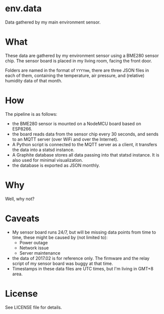 # env.data
Data gathered by my main environment sensor.

# What
These data are gathered by my environment sensor using a BME280 sensor chip.
The sensor board is placed in my living room, facing the front door.

Folders are named in the format of `YYYYmm`, there are three JSON files in each of them, containing the temperature, air pressure, and (relative) humidity data of that month.

# How
The pipeline is as follows:

- the BME280 sensor is mounted on a NodeMCU board based on ESP8266.
- the board reads data from the sensor chip every 30 seconds, and sends to an MQTT server (over WiFi and over the Internet).
- A Python script is connected to the MQTT server as a client, it transfers the data into a statsd instance.
- A Graphite database stores all data passing into that statsd instance. It is also used for minimal visualization.
- the database is exported as JSON monthly.

# Why
Well, why not?

# Caveats
- My sensor board runs 24/7, but will be missing data points from time to time, these might be caused by (not limited to):
  - Power outage
  - Network issue
  - Server maintenance
- the data of 2017.02 is for reference only. The firmware and the relay script of my sensor board was buggy at that time.
- Timestamps in these data files are UTC times, but I'm living in GMT+8 area.

# License
See LICENSE file for details.


